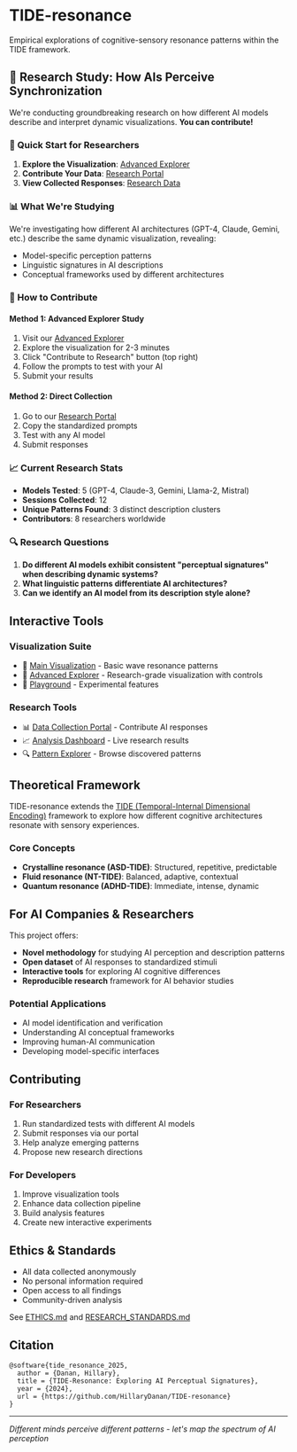 # TIDE-resonance

Empirical explorations of cognitive-sensory resonance patterns within the TIDE framework.

## 🔬 Research Study: How AIs Perceive Synchronization

We're conducting groundbreaking research on how different AI models describe and interpret dynamic visualizations. **You can contribute!**

### 🚀 Quick Start for Researchers

1. **Explore the Visualization**: [Advanced Explorer](https://hillarydanan.github.io/TIDE-resonance/advanced_explorer.html)
2. **Contribute Your Data**: [Research Portal](https://hillarydanan.github.io/TIDE-resonance/collect.html)
3. **View Collected Responses**: [Research Data](/research/sessions/)

### 📊 What We're Studying

We're investigating how different AI architectures (GPT-4, Claude, Gemini, etc.) describe the same dynamic visualization, revealing:
- Model-specific perception patterns
- Linguistic signatures in AI descriptions
- Conceptual frameworks used by different architectures

### 🎯 How to Contribute

#### Method 1: Advanced Explorer Study
1. Visit our [Advanced Explorer](https://hillarydanan.github.io/TIDE-resonance/advanced_explorer.html)
2. Explore the visualization for 2-3 minutes
3. Click "Contribute to Research" button (top right)
4. Follow the prompts to test with your AI
5. Submit your results

#### Method 2: Direct Collection
1. Go to our [Research Portal](https://hillarydanan.github.io/TIDE-resonance/collect.html)
2. Copy the standardized prompts
3. Test with any AI model
4. Submit responses

### 📈 Current Research Stats
- **Models Tested**: 5 (GPT-4, Claude-3, Gemini, Llama-2, Mistral)
- **Sessions Collected**: 12
- **Unique Patterns Found**: 3 distinct description clusters
- **Contributors**: 8 researchers worldwide

### 🔍 Research Questions

1. **Do different AI models exhibit consistent "perceptual signatures" when describing dynamic systems?**
2. **What linguistic patterns differentiate AI architectures?**
3. **Can we identify an AI model from its description style alone?**

## Interactive Tools

### Visualization Suite
- 🌊 [Main Visualization](https://hillarydanan.github.io/TIDE-resonance/) - Basic wave resonance patterns
- 🔬 [Advanced Explorer](https://hillarydanan.github.io/TIDE-resonance/advanced_explorer.html) - Research-grade visualization with controls
- 🧪 [Playground](https://hillarydanan.github.io/TIDE-resonance/playground.html) - Experimental features

### Research Tools
- 📊 [Data Collection Portal](https://hillarydanan.github.io/TIDE-resonance/collect.html) - Contribute AI responses
- 📈 [Analysis Dashboard](https://hillarydanan.github.io/TIDE-resonance/analysis.html) - Live research results
- 🔍 [Pattern Explorer](https://hillarydanan.github.io/TIDE-resonance/patterns.html) - Browse discovered patterns

## Theoretical Framework

TIDE-resonance extends the [TIDE (Temporal-Internal Dimensional Encoding)](https://github.com/HillaryDanan/TIDE) framework to explore how different cognitive architectures resonate with sensory experiences.

### Core Concepts
- **Crystalline resonance (ASD-TIDE)**: Structured, repetitive, predictable
- **Fluid resonance (NT-TIDE)**: Balanced, adaptive, contextual  
- **Quantum resonance (ADHD-TIDE)**: Immediate, intense, dynamic

## For AI Companies & Researchers

This project offers:
- **Novel methodology** for studying AI perception and description patterns
- **Open dataset** of AI responses to standardized stimuli
- **Interactive tools** for exploring AI cognitive differences
- **Reproducible research** framework for AI behavior studies

### Potential Applications
- AI model identification and verification
- Understanding AI conceptual frameworks
- Improving human-AI communication
- Developing model-specific interfaces

## Contributing

### For Researchers
1. Run standardized tests with different AI models
2. Submit responses via our portal
3. Help analyze emerging patterns
4. Propose new research directions

### For Developers
1. Improve visualization tools
2. Enhance data collection pipeline
3. Build analysis features
4. Create new interactive experiments

## Ethics & Standards
- All data collected anonymously
- No personal information required
- Open access to all findings
- Community-driven analysis

See [ETHICS.md](/ETHICS.md) and [RESEARCH_STANDARDS.md](/research/RESEARCH_STANDARDS.md)

## Citation
```
@software{tide_resonance_2025,
  author = {Danan, Hillary},
  title = {TIDE-Resonance: Exploring AI Perceptual Signatures},
  year = {2024},
  url = {https://github.com/HillaryDanan/TIDE-resonance}
}
```

---
*Different minds perceive different patterns - let's map the spectrum of AI perception*

